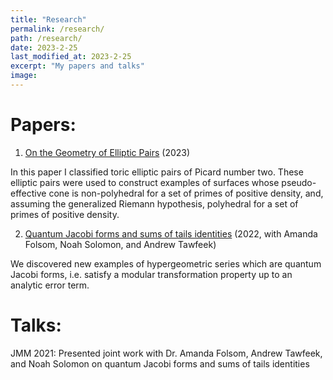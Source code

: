 ```yaml
---
title: "Research"
permalink: /research/
path: /research/
date: 2023-2-25
last_modified_at: 2023-2-25
excerpt: "My papers and talks"
image:
---
```

# Papers: 

1. [On the Geometry of Elliptic Pairs](https://arxiv.org/abs/2204.02971) (2023)

In this paper I classified toric elliptic pairs of Picard number two. These elliptic pairs were used to construct examples of surfaces whose pseudo-effective cone is non-polyhedral for a set of primes of positive density, and, assuming the generalized Riemann hypothesis, polyhedral for a set of primes of positive density.  

2. [Quantum Jacobi forms and sums of tails identities](https://www.researchgate.net/publication/357040393_Quantum_Jacobi_forms_and_sums_of_tails_identities)  (2022, with Amanda Folsom, Noah Solomon, and Andrew Tawfeek)

We discovered new examples of hypergeometric series which are quantum Jacobi forms, i.e. satisfy a modular transformation property up to an analytic error term.

# Talks: 

JMM 2021: Presented joint work with Dr. Amanda Folsom, Andrew Tawfeek, and Noah Solomon on quantum Jacobi forms and sums of tails identities 



